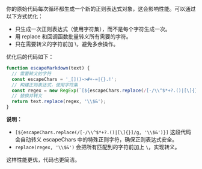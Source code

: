 你的原始代码每次循环都生成一个新的正则表达式对象，这会影响性能。可以通过以下方式优化：

- 只生成一次正则表达式（使用字符集），而不是每个字符生成一次。
- 用 replace 和回调函数批量转义所有需要的字符。
- 只在需要转义的字符前加 \，避免多余操作。

优化后的代码如下：

```javascript
function escapeMarkdown(text) {
  // 需要转义的字符
  const escapeChars = '_[]()~>#+-=|{}.!';
  // 构建正则表达式，使用字符集
  const regex = new RegExp(`[${escapeChars.replace(/[-/\\^$*+?.()|[\]{}]/g, '\\$&')}]`, 'g');
  // 替换并转义
  return text.replace(regex, '\\$&');
}
```

**说明：**
- `[${escapeChars.replace(/[-/\\^$*+?.()|[\]{}]/g, '\\$&')}]` 这段代码会自动转义 escapeChars 中的特殊正则字符，确保正则表达式安全。
- `replace(regex, '\\$&')` 会把所有匹配到的字符前加上 `\`，实现转义。

这样性能更优，代码也更简洁。